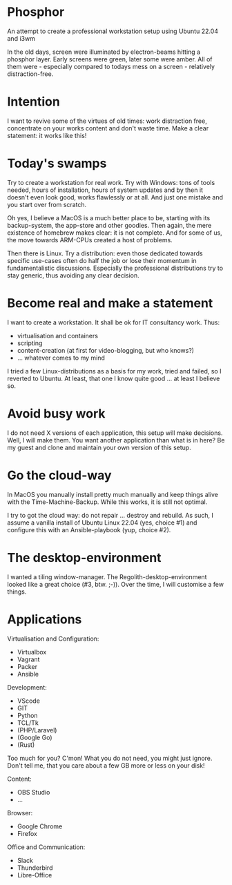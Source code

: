  # Phosphor

An attempt to create a professional workstation setup using Ubuntu 22.04 and i3wm

In the old days, screen were illuminated by electron-beams hitting a phosphor layer.
Early screens were green, later some were amber. All of them were - especially compared
to todays mess on a screen - relatively distraction-free.

# Intention

I want to revive some of the virtues of old times: work distraction free, concentrate
on your works content and don't waste time. Make a clear statement: it works like this!

# Today's swamps

Try to create a workstation for real work. Try with Windows: tons of tools needed,
hours of installation, hours of system updates and by then it doesn't even look good,
works flawlessly or at all. And just one mistake and you start over from scratch.

Oh yes, I believe a MacOS is a much better place to be, starting with its backup-system,
the app-store and other goodies. Then again, the mere existence of homebrew makes clear:
it is not complete. And for some of us, the move towards ARM-CPUs created a host of problems.

Then there is Linux. Try a distribution: even those dedicated towards specific use-cases often
do half the job or lose their momentum in fundamentalistic discussions. Especially the professional
distributions try to stay generic, thus avoiding any clear decision.

# Become real and make a statement

I want to create a workstation. It shall be ok for IT consultancy work. Thus:

  - virtualisation and containers
  - scripting
  - content-creation (at first for video-blogging, but who knows?)
  - ... whatever comes to my mind

I tried a few Linux-distributions as a basis for my work, tried and failed, so I reverted to Ubuntu.
At least, that one I know quite good ... at least I believe so.

# Avoid busy work

I do not need X versions of each application, this setup will make decisions. Well,
I will make them. You want another application than what is in here? Be my guest and clone and
maintain your own version of this setup.

# Go the cloud-way

In MacOS you manually install pretty much manually and keep things alive with the Time-Machine-Backup.
While this works, it is still not optimal.

I try to got the cloud way: do not repair ... destroy and rebuild. As such, I assume a vanilla install
of Ubuntu Linux 22.04 (yes, choice #1) and configure this with an Ansible-playbook (yup, choice #2).

# The desktop-environment

I wanted a tiling window-manager. The Regolith-desktop-environment looked like a great choice (#3, btw. ;-)).
Over the time, I will customise a few things.

# Applications

Virtualisation and Configuration:

  - Virtualbox
  - Vagrant
  - Packer
  - Ansible

Development:

  - VScode
  - GIT
  - Python
  - TCL/Tk
  - (PHP/Laravel)
  - (Google Go)
  - (Rust)

Too much for you? C'mon! What you do not need, you might just ignore. Don't tell me, that you care about a few GB more or less on your disk!

Content:

  - OBS Studio
  - ...

Browser:
  - Google Chrome
  - Firefox

Office and Communication:

  - Slack
  - Thunderbird
  - Libre-Office
